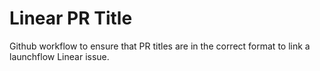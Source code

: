 # Linear PR Title

Github workflow to ensure that PR titles are in the correct format to link a launchflow Linear issue.
